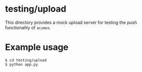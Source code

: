 # testing/upload
This directory provides a mock upload server for testing the push functionality of `acumos`.

# Example usage

```
$ cd testing/upload
$ python app.py
```
